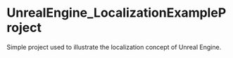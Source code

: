 # UnrealEngine_LocalizationExampleProject
 Simple project used to illustrate the localization concept of Unreal Engine.
